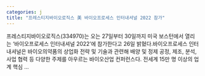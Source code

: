 ```yaml
---
categories: j
title: "프레스티지바이오로직스 美 바이오프로세스 인터내셔널 2022 참가"
---
```

 프레스티지바이오로직스(334970)는 오는 27일부터 30일까지 미국 보스턴에서 열리는 ‘바이오프로세스 인터내셔널 2022’에 참가한다고 26일 밝혔다.바이오프로세스 인터내셔널은 바이오의약품의 상업화 전략 및 기술과 관련해 배양 및 정제 공정, 제조, 분석, 사업 협력 등 다양한 주제를 아우르는 바이오산업 컨퍼런스다. 전세계 15만 명 이상의 업계 핵심 ...